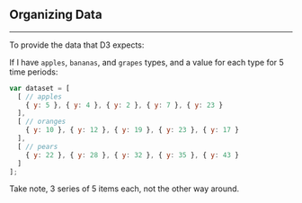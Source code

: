 ## Organizing Data

***

To provide the data that D3 expects: 

If I have `apples`, `bananas`, and `grapes` types, and a value for each type for 5 time periods:

```javascript
var dataset = [
  [ // apples
    { y: 5 }, { y: 4 }, { y: 2 }, { y: 7 }, { y: 23 }
  ],
  [ // oranges
    { y: 10 }, { y: 12 }, { y: 19 }, { y: 23 }, { y: 17 }
  ],
  [ // pears
    { y: 22 }, { y: 28 }, { y: 32 }, { y: 35 }, { y: 43 }
  ]
];
```

Take note, 3 series of 5 items each, not the other way around.
